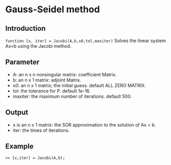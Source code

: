 # Gauss-Seidel method
## Introduction
`function [x, iter] = Jacobi(A,b,x0,tol,maxiter)`
Solves the linear system Ax=b using the Jacobi method.

## Parameter
* A: an n x n nonsingular matrix: coefficient Matrix.
* b: an n x 1 matrix: adjoint Matrix.
* x0: an n x 1 matrix; the initial guess. default ALL ZERO MATRIX.
* tol: the tolerance for P. default 1e-16.
* maxiter: the maximum number of iterations. default 500.

## Output
* x is an n x 1 matrix: the SOR approximation to the solution of Ax = b.
* iter: the times of iterations.

## Example
`>> [x,iter] = Jacobi(A,b);`
